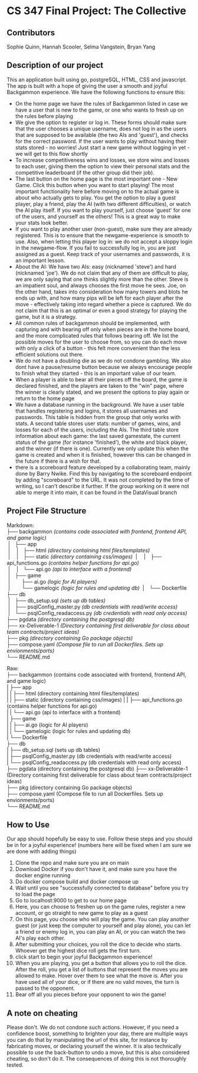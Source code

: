 # CS 347 Final Project: The Collective

## Contributors 

Sophie Quinn, Hannah Scooler, Selma Vangstein, Bryan Yang 

## Description of our project
This an application built using go, postgreSQL, HTML, CSS and javascript.
The app is built with a hope of giving the user a smooth and joyful Backgammon experience. We have the following functions to ensure this:
- On the home page we have the rules of Backgammon listed in case we have a user that is new to the game, or one who wants to fresh up on the rules before playing
- We give the option to register or log in. These forms should make sure that the user chooses a unique username, does not log in as the users that are supposed to be available (the two AIs and 'guest'), and checks for the correct password. If the user wants to play without having their stats stored - no worries! Just start a new game without logging in yet - we will get to this flow shortly
- To increase competitiveness wins and losses, we store wins and losses to each user, giving them the option to view their personal stats and the competitive leaderboard (if the other group did their job).
- The last button on the home page is the most important one - New Game. Click this button when you want to start playing! The most important functionality here before moving on to the actual game is about who actually gets to play. You get the option to play a guest player, play a friend, play the AI (with two different difficulties), or watch the AI play itself. If you want to play yourself, just choose 'guest' for one of the users, and yourself as the others! This is a great way to make your stats look better.
- If you want to play another user (non-guest), make sure they are already registered. This is to ensure that the newgame-experience is smooth to use. Also, when letting this player log in: we do not accept a sloppy login in the newgame-flow. If you fail to successfully log in, you are just assigned as a guest. Keep track of your usernames and passwords, it is an important lesson.
- About the AI: We have two AIs: easy (nicknamed 'steve') and hard (nicknamed 'joe'). We do not claim that any of them are difficult to play, we are only saying that one thinks slightly more than the other. Steve is an impatient soul, and always chooses the first move he sees. Joe, on the other hand, takes into consideration how many towers and blots he ends up with, and how many pips will be left for each player after the move - effectively taking into regard whether a piece is captured. We do not claim that this is an optimal or even a good strategy for playing the game, but it is a strategy.
- All common rules of backgammon should be implemented, with capturing and with bearing off only when pieces are in the home board, and the more complicated rules that follows bearing off. We list the possible moves for the user to choose from, so you can do each move with only a click of a button - this felt more convenient than the less efficient solutions out there.
- We do not have a doubling die as we do not condone gambling. We also dont have a pause/resume button because we always encourage people to finish what they started - this is an important value of our team. 
- When a player is able to bear all their pieces off the board, the game is declared finished, and the players are taken to the "win" page, where the winner is clearly stated, and we present the options to play again or return to the home page
- We have a database running in the background. We have a user table that handles registering and logins, it stores all usernames and passwords. This table is hidden from the group that only works with stats. A second table stores user stats: number of games, wins, and losses for each of the users, including the AIs. The third table store information about each game: the last saved gamestate, the current status of the game (for instance 'finished'), the white and black player, and the winner (if there is one). Currently we only update this when the game is created and when it is finished, however this can be changed in the future if there is a wish for that.
- there is a scoreboard feature developed by a collaborating team, mainly done by Barry Nwike. Find this by navigating to the scoreboard endpoint by adding "scoreboard" to the URL. It was not completed by the time of writing, so I can't describe it further. If the group working on it were not able to merge it into main, it can be found in the DataVisual branch

## Project File Structure
Markdown:  
├── backgammon _(contains code associated with frontend, frontend API, and game logic)_  
&nbsp;|&emsp;├── app  
&nbsp;|&emsp;&nbsp;|&emsp;├── html _(directory containing html files/templates)_  
&nbsp;|&emsp;&nbsp;|&emsp;├── static _(directory containing css/images)_
&nbsp;|&emsp;&nbsp;|&emsp;├── api_functions.go _(contains helper functions for api.go)_  
&nbsp;|&emsp;&nbsp;|&emsp;└── api.go _(api to interface with a frontend)_  
&nbsp;|&emsp;├──  game  
&nbsp;|&emsp;&nbsp;&emsp;├── ai.go _(logic for AI players)_  
&nbsp;|&emsp;&nbsp;&emsp;└── gamelogic _(logic for rules and updating db)_ 
&nbsp;|&emsp;└── Dockerfile 
├── db  
&nbsp;|&emsp;├── db_setup.sql _(sets up db tables)_  
&nbsp;|&emsp;├── psqlConfig_master.py _(db credentials with read/write access)_  
&nbsp;|&emsp;└── psqlConfig_readaccess.py _(db credentials with read only access)_  
├── pgdata _(directory containing the postgresql db)_  
├── xx-Deliverable-1 _(Directory containing first deliverable for class about team contracts/project ideas)_  
├── pkg _(directory containing Go package objects)_    
├── compose.yaml _(Compose file to run all Dockerfiles. Sets up envionments/ports)_  
└── README.md   
  
    
Raw:   
├── backgammon (contains code associated with frontend, frontend API, and game logic)  
|   ├── app  
|   |   ├── html (directory containing html files/templates)  
|   |   ├── static (directory containing css/images) 
|   |   ├── api_functions.go (contains helper functions for api.go)  
|   |   └── api.go (api to interface with a frontend)  
|   ├── game   
|   |   ├── ai.go (logic for AI players)   
|   |   └── gamelogic (logic for rules and updating db)  
|   └── Dockerfile   
├── db  
|   ├── db_setup.sql (sets up db tables)   
|   ├── psqlConfig_master.py (db credentials with read/write access)  
|   └── psqlConfig_readaccess.py (db credentials with read only access)    
├── pgdata (directory containing the postgresql db)
├── xx-Deliverable-1 (Directory containing first deliverable for class about team contracts/project ideas)  
├── pkg (directory containing Go package objects)   
├── compose.yaml (Compose file to run all Dockerfiles. Sets up envionments/ports)     
└── README.md    
 

## How to Use 
Our app should hopefully be easy to use. Follow these steps and you should be in for a joyful experience!
(numbers here will be fixed when I am sure we are done with adding things)
1. Clone the repo and make sure you are on main
2. Download Docker if you don't have it, and make sure you have the docker engine running
3. Do docker compose build and docker compose up
4. Wait until you see "successfully connected to database" before you try to load the page
4. Go to localhost:9000 to get to our home page
5. Here, you can choose to freshen up on the game rules, register a new account, or go straight to new game to play as a guest
6. On this page, you choose who will play the game. You can play another guest (or just keep the computer to yourself and play alone), you can let a friend or enemy log in, you can play an AI, or you can watch the two AI's play each other.
7. After submitting your choices, you roll the dice to decide who starts. Whoever get the highest dice roll gets the first turn. 
8. click start to begin your joyful Backgammon experience!
9. When you are playing, you get a button that allows you to roll the dice. After the roll, you get a list of buttons that represent the moves you are allowed to make. Hover over them to see what the move is. After you have used all of your dice, or if there are no valid moves, the turn is passed to the opponent.
10. Bear off all you pieces before your opponent to win the game!

## A note on cheating
Please don't. 
We do not condone such actions. However, if you need a confidence boost, something to brighten your day, there are multiple ways you can do that by manipulating the url of this site, for instance by fabricating moves, or declaring yourself the winner. It is also technically possible to use the back-button to undo a move, but this is also considered cheating, so don't do it. The consequences of doing this is not thoroughly tested.
